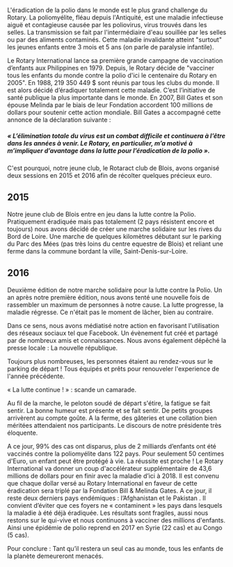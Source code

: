L'éradication de la polio dans le monde est le plus grand challenge du Rotary.
La poliomyélite, fléau depuis l'Antiquité, est une maladie infectieuse aiguë et contagieuse causée par les poliovirus, 
virus trouvés dans les selles. La transmission se fait par l'intermédiaire d'eau souillée par les selles ou par des 
aliments contaminés. Cette maladie invalidante atteint "surtout" les jeunes enfants entre 3 mois et 5 ans (on parle 
de paralysie infantile).

Le Rotary International lance sa première grande campagne de vaccination d’enfants aux Philippines en 1979. Depuis, le 
Rotary décide de "vacciner tous les enfants du monde contre la polio d'ici le centenaire 
du Rotary en 2005". 
En 1988, 219 350 449 $ sont réunis par tous les clubs du monde. Il est alors décidé d’éradiquer totalement cette 
maladie. C’est l’initiative de santé publique la plus importante dans le monde. En 2007, Bill Gates et son épouse 
Melinda par le biais de leur Fondation accordent 100 millions de dollars pour soutenir cette action mondiale. 
Bill Gates a accompagné cette annonce de la déclaration suivante : 

##### « L’élimination totale du virus est un combat difficile et continuera à l’être dans les années à venir. Le Rotary, en particulier, m’a motivé à m’impliquer d’avantage dans la lutte pour l’éradication de la polio ».

C'est pourquoi, notre jeune club, le Rotaract club de Blois, avons organisé deux sessions en 2015 et 2016 afin de récolter 
quelques précieux euro.

## 2015

Notre jeune club de Blois entre en jeu dans la lutte contre la Polio. Pratiquement éradiquée mais pas totalement (2 pays 
résistent encore et toujours) nous avons décidé de créer une marche solidaire sur les rives du Bord de Loire. 
Une marche de quelques kilomètres débutant sur le parking du Parc des Mées (pas très loins du centre equestre de Blois) 
et reliant une ferme dans la commune bordant la ville, Saint-Denis-sur-Loire.

## 2016

Deuxième édition de notre marche solidaire pour la lutte contre la Polio. Un an après notre première édition, nous avons 
tenté une nouvelle fois de rassembler un maximum de personnes à notre cause. La lutte progresse, la maladie régresse. 
Ce n'était pas le moment de lâcher, bien au contraire.

Dans ce sens, nous avons médiatisé notre action en favorisant l'utilisation des réseaux sociaux tel que Facebook. 
Un évènement fut créé et partagé par de nombreux amis et connaissances. Nous avons également dépêché la presse locale :
La nouvelle république.

Toujours plus nombreuses, les personnes étaient au rendez-vous sur le parking de départ ! Tous équipés et prêts pour renouveler 
l'experience de l'année précédente. 

« La lutte continue ! » : scande un camarade. 

Au fil de la marche, le peloton soudé de départ s'étire, la fatigue se fait sentir. La bonne humeur est présente et se 
fait sentir.
De petits groupes arrivèrent au compte goûte. A la ferme, des gâteries et une collation bien méritées attendaient 
nos participants. Le discours de notre présidente très éloquente.



A ce jour, 99% des cas ont disparus, plus de 2 milliards d’enfants ont été vaccinés contre la poliomyélite dans 122 
pays. Pour seulement 50 centimes d'Euro, un enfant peut être protégé à vie. La réussite est proche ! Le Rotary 
International va donner un coup d'accélérateur supplémentaire de 43,6 millions de dollars pour en finir avec la 
maladie d’ici à 2018. Il est convenu que chaque dollar versé au Rotary International en faveur de cette éradication 
sera triplé par la Fondation Bill & Melinda Gates.
A ce jour, il reste deux derniers pays endémiques : l’Afghanistan et le Pakistan . Il convient d’éviter que ces foyers 
ne « contaminent » les pays dans lesquels la maladie à été déjà éradiquée. Les résultats sont fragiles, aussi nous 
restons sur le qui-vive et nous continuons à vacciner des millions d'enfants. Ainsi une épidémie de polio reprend en 
2017 en Syrie (22 cas) et au Congo (5 cas).

Pour conclure : Tant qu’il restera un seul cas au monde, tous les enfants de la planète demeureront menacés. 
